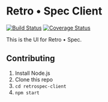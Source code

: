# Retro • Spec Client

[![Build Status](https://travis-ci.org/carbonblack/retrospec-client.svg?branch=master)](https://travis-ci.org/carbonblack/retrospec-client)
[![Coverage Status](https://coveralls.io/repos/github/carbonblack/retrospec-client/badge.svg?branch=master)](https://coveralls.io/github/carbonblack/retrospec-client?branch=master)

This is the UI for Retro • Spec.

## Contributing

1. Install Node.js
2. Clone this repo
3. `cd retrospec-client`
4. `npm start`

